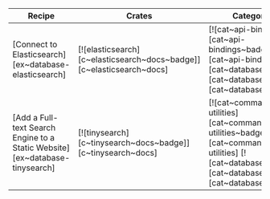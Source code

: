 | Recipe | Crates | Categories |
|--------|--------|------------|
| [Connect to Elasticsearch][ex~database-elasticsearch] | [![elasticsearch][c~elasticsearch~docs~badge]][c~elasticsearch~docs] | [![cat~api-bindings][cat~api-bindings~badge]][cat~api-bindings] [![cat~database][cat~database~badge]][cat~database] |
| [Add a Full-text Search Engine to a Static Website][ex~database-tinysearch] | [![tinysearch][c~tinysearch~docs~badge]][c~tinysearch~docs] | [![cat~command-line-utilities][cat~command-line-utilities~badge]][cat~command-line-utilities] [![cat~database][cat~database~badge]][cat~database] |

